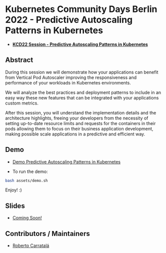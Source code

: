 # Kubernetes Community Days Berlin 2022 - Predictive Autoscaling Patterns in Kubernetes

* [**KCD22 Session - Predictive Autoscaling Patterns in Kubernetes**](https://community.cncf.io/events/details/cncf-kcd-berlin-presents-kubernetes-community-days-berlin-2022-1/#event-info)

## Abstract

During this session we will demonstrate how your applications can benefit from Vertical Pod Autoscaler improving the responsiveness and performance of your workloads in Kubernetes environments.

We will analyze the best practices and deployment patterns to include in an easy way these new features that can be integrated with your applications custom metrics.

After this session, you will understand the implementation details and the architecture highlights, freeing your developers from the necessity of setting up-to-date resource limits and requests for the containers in their pods allowing them to focus on their business application development, making possible scale applications in a predictive and efficient way.

## Demo

* [Demo Predictive Autoscaling Patterns in Kubernetes](docs/demo.md)

* To run the demo:

```sh
bash assets/demo.sh
```

Enjoy! :)

## Slides

* [Coming Soon!](docs/slides.pdf)

## Contributors / Maintainers

* [Roberto Carratalá](github.com/rcarrata)
